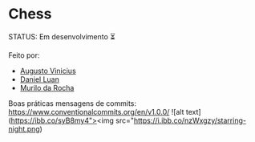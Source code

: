 # Chess

STATUS: Em desenvolvimento ⏳

Feito por:
- [Augusto Vinicius](https://github.com/AugustoViniciusCarvalho)
- [Daniel Luan](https://github.com/DanieLuan)
- [Murilo da Rocha](https://github.com/th3-Rocha)

Boas práticas mensagens de commits: https://www.conventionalcommits.org/en/v1.0.0/
![alt text](https://ibb.co/syB8my4"><img src="https://i.ibb.co/nzWxgzy/starring-night.png)
